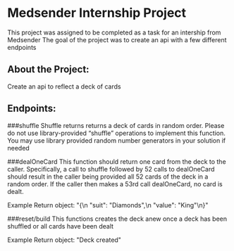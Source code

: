 # Medsender Internship Project
This project was assigned to be completed as a task for an intership from Medsender
The goal of the project was to create an api with a few different endpoints

## About the Project:
Create an api to reflect a deck of cards

## Endpoints:

###shuffle
Shuffle returns returns a deck of cards in random order. Please do not use library-provided “shuffle” operations to implement this function. You may use library provided random number generators in your solution if needed

###dealOneCard
This function should return one card from the deck to the caller. Specifically, a call to shuffle followed by 52 calls to dealOneCard should result in the caller being provided all 52 cards of the deck in a random order. If the caller then makes a 53rd call dealOneCard, no card is dealt.

Example Return object: "{\n  \"suit\": \"Diamonds\",\n  \"value\": \"King\"\n}"

###reset/build
This functions creates the deck anew once a deck has been shuffled or all cards have been dealt

Example Return object: "Deck created"
